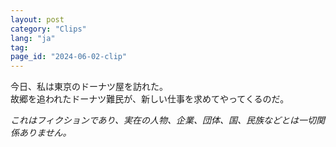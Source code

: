 ```yaml
---
layout: post
category: "Clips"
lang: "ja"
tag:
page_id: "2024-06-02-clip"
---
```


今日、私は東京のドーナツ屋を訪れた。  
故郷を追われたドーナツ難民が、新しい仕事を求めてやってくるのだ。

<i>これはフィクションであり、実在の人物、企業、団体、国、民族などとは一切関係ありません。</i>
